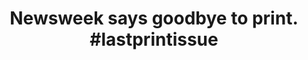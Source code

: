 ---
layout: redirect
title: 'Newsweek says goodbye to print. #lastprintissue'
permalink: /newsweek-says-goodbye-to-print-1803/
redirect: /articles/newsweek-says-goodbye-to-print/
---
